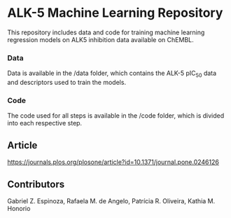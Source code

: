 # ALK-5 Machine Learning Repository
This repository includes data and code for training machine learning regression models on ALK5 inhibition data available on ChEMBL.

### Data
Data is available in the /data folder, which contains the ALK-5 pIC<sub>50</sub> data and descriptors used to train the models.

### Code
The code used for all steps is available in the /code folder, which is divided into each respective step.

## Article
https://journals.plos.org/plosone/article?id=10.1371/journal.pone.0246126

## Contributors
Gabriel Z. Espinoza, Rafaela M. de Angelo, Patrícia R. Oliveira, Kathia M. Honorio
